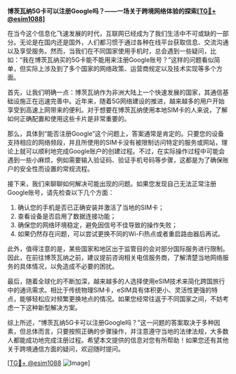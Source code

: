 **博茨瓦纳5G卡可以注册Google吗？——一场关于跨境网络体验的探索[[TG💪+ @esim1088](https://t.me/s/esim1088)]**

在当今这个信息化飞速发展的时代，互联网已经成为了我们生活中不可或缺的一部分。无论是在国内还是国外，人们都习惯于通过各种在线平台获取信息、交流沟通以及享受服务。然而，当我们在不同国家使用手机时，总会遇到一些疑问，比如：“我在博茨瓦纳买的5G卡能不能用来注册Google账号？”这样的问题看似简单，但实际上涉及到了多个国家的网络政策、运营商规定以及技术实现等多个方面。

首先，让我们明确一点：博茨瓦纳作为非洲大陆上一个快速发展的国家，其通信基础设施正在迅速完善中。近年来，随着5G网络建设的推进，越来越多的用户开始享受到高速上网带来的便利。对于想要在博茨瓦纳使用本地SIM卡的人来说，了解如何正确配置和使用这些卡片是非常重要的。

那么，具体到“能否注册Google”这个问题上，答案通常是肯定的。只要您的设备支持相应的网络频段，并且所使用的SIM卡没有被限制访问特定的服务或网站，理论上就可以顺利地完成Google账户的创建过程。不过，在实际操作过程中可能会遇到一些小麻烦，例如需要输入验证码、验证手机号码等步骤，这都是为了确保账户的安全性而设置的常规流程。

接下来，我们来聊聊如何解决可能出现的问题。如果您发现自己无法正常注册Google账号，请先检查以下几个方面：
1. 确认您的手机是否已正确安装并激活了当地的SIM卡；
2. 查看设备是否启用了数据连接功能；
3. 确保您的网络环境稳定，避免因信号不佳导致的操作失败；
4. 如果仍然存在问题，可以尝试更换不同的Wi-Fi热点或者重启路由器后再试。

此外，值得注意的是，某些国家和地区出于监管目的会对部分国际服务进行限制。因此，在前往博茨瓦纳之前，建议提前咨询相关电信服务商，了解清楚当地网络服务的具体情况，以免造成不必要的困扰。

最后，随着全球化的不断加深，越来越多的人选择使用eSIM技术来简化跨国旅行中的通讯需求。相比于传统物理SIM卡，eSIM具有体积更小、灵活性更强的特点，能够轻松应对频繁更换地点的情况。如果您经常往返于不同国家之间，不妨考虑一下这种新型解决方案。

综上所述，“博茨瓦纳5G卡可以注册Google吗？”这一问题的答案取决于多种因素，但总体而言，只要按照正确的步骤操作，并注意遵守当地的法律法规，大多数人都能成功地完成注册过程。希望本文提供的信息对您有所帮助！如果您还有其他关于跨境通信方面的疑问，欢迎随时提问。

[[TG💪+ @esim1088](https://t.me/s/esim1088) ![Image](https://i.postimg.cc/4NQfJmqS/Snipaste-2025-05-13-00-14-12.png)]